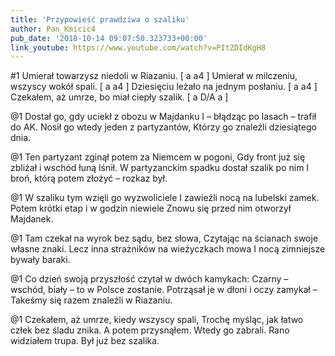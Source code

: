 ```yaml
---
title: 'Przypowieść prawdziwa o szaliku'
author: Pan_Kmicic4
pub_date: '2018-10-14 09:07:50.323733+00:00'
link_youtube: https://www.youtube.com/watch?v=PItZDIdKgH8
---
```


#1
Umierał towarzysz niedoli w Riazaniu. [ a a4 ]
Umierał w milczeniu, wszyscy wokół spali. [ a a4 ]
Dziesięciu leżało na jednym posłaniu. [ a a4 ]
Czekałem, aż umrze, bo miał ciepły szalik. [ a D/A a ]

@1
Dostał go, gdy uciekł z obozu w Majdanku
I – błądząc po lasach – trafił do AK.
Nosił go wtedy jeden z partyzantów,
Którzy go znaleźli dziesiątego dnia.

@1
Ten partyzant zginął potem za Niemcem w pogoni,
Gdy front już się zbliżał i wschód łuną lśnił.
W partyzanckim spadku dostał szalik po nim
I broń, którą potem złożyć – rozkaz był.

@1
W szaliku tym wzięli go wyzwoliciele
I zawieźli nocą na lubelski zamek.
Potem krótki etap i w godzin niewiele
Znowu się przed nim otworzył Majdanek.

@1
Tam czekał na wyrok bez sądu, bez słowa,
Czytając na ścianach swoje własne znaki.
Lecz inna strażników na wieżyczkach mowa
I nocą zimniejsze bywały baraki.

@1
Co dzień swoją przyszłość czytał w dwóch kamykach:
Czarny – wschód, biały – to w Polsce zostanie.
Potrząsał je w dłoni i oczy zamykał –
Takeśmy się razem znaleźli w Riazaniu.

@1
Czekałem, aż umrze, kiedy wszyscy spali,
Trochę myśląc, jak łatwo człek bez śladu znika.
A potem przysnąłem. Wtedy go zabrali.
Rano widziałem trupa. Był już bez szalika.